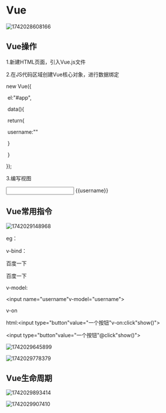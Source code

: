 # Vue

![1742028608166](C:\Users\Pumpkin\AppData\Roaming\Typora\typora-user-images\1742028608166.png)

## Vue操作

1.新建HTML页面，引入Vue.js文件

<script src="js/vue.js"></script>

2.在JS代码区域创建Vue核心对象，进行数据绑定

new Vue({

​	el:"#app",

​	data(){

​		return{

​			username:""

​		}

​	}

});

3.编写视图

<div id="app">
    <input name="username"v-model="username">
    {{username}}
</div>

## Vue常用指令

![1742029148968](C:\Users\Pumpkin\AppData\Roaming\Typora\typora-user-images\1742029148968.png)

eg：

v-bind：

<a v-bind:href="url">百度一下</a>

<a :href="url">百度一下</a>

v-model:

<input name="username"v-model="username">

v-on

html:<input type="button"value="一个按钮"v-on:click"show()">

<input type="button"value="一个按钮"@click"show()">

![1742029645899](C:\Users\Pumpkin\AppData\Roaming\Typora\typora-user-images\1742029645899.png)

![1742029778379](C:\Users\Pumpkin\AppData\Roaming\Typora\typora-user-images\1742029778379.png)

## Vue生命周期

![1742029893414](C:\Users\Pumpkin\AppData\Roaming\Typora\typora-user-images\1742029893414.png)

![1742029907410](C:\Users\Pumpkin\AppData\Roaming\Typora\typora-user-images\1742029907410.png)